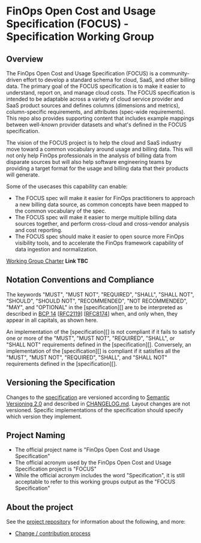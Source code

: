 # FinOps Open Cost and Usage Specification (FOCUS) - Specification Working Group

## Overview

The FinOps Open Cost and Usage Specification (FOCUS) is a community-driven effort to develop a standard schema for cloud, SaaS, and other billing data. The primary goal of the FOCUS specification is to make it easier to understand, report on, and manage cloud costs. The FOCUS specification is intended to be adaptable across a variety of cloud service provider and SaaS product sources and defines columns (dimensions and metrics), column-specific requirements, and attributes (spec-wide requirements).  This repo also provides supporting content that includes example mappings between well-known provider datasets and what's defined in the FOCUS specification.

The vision of the FOCUS project is to help the cloud and SaaS industry move toward a common vocabulary around usage and billing data.  This will not only help FinOps professionals in the analysis of billing data from disparate sources but will also help software engineering teams by providing a target format for the usage and billing data that their products will generate.

Some of the usecases this capability can enable:

- The FOCUS spec will make it easier for FinOps practitioners to approach a new billing data source, as common concepts have been mapped to the common vocabulary of the spec.
- The FOCUS spec will make it easier to merge multiple billing data sources together, and perform cross-cloud and cross-vendor analysis and cost reporting.
- The FOCUS spec should make it easier to open source more FinOps visibility tools, and to accelerate the FinOps framework capability of data ingestion and normalization.

[Working Group Charter]() **Link TBC**

## Notation Conventions and Compliance

The keywords "MUST", "MUST NOT", "REQUIRED", "SHALL", "SHALL NOT", "SHOULD",
"SHOULD NOT", "RECOMMENDED", "NOT RECOMMENDED", "MAY", and "OPTIONAL" in the
[specification][] are to be interpreted as described in [BCP
14](https://tools.ietf.org/html/bcp14)
[[RFC2119](https://tools.ietf.org/html/rfc2119)]
[[RFC8174](https://tools.ietf.org/html/rfc8174)] when, and only when, they
appear in all capitals, as shown here.

An implementation of the [specification][] is not compliant if it fails to
satisfy one or more of the "MUST", "MUST NOT", "REQUIRED", "SHALL", or "SHALL
NOT" requirements defined in the [specification][]. Conversely, an
implementation of the [specification][] is compliant if it satisfies all the
"MUST", "MUST NOT", "REQUIRED", "SHALL", and "SHALL NOT" requirements defined in
the [specification][].

## Versioning the Specification

Changes to the [specification](./specification/overview.md) are versioned according to [Semantic Versioning 2.0](https://semver.org/spec/v2.0.0.html) and described in [CHANGELOG.md](CHANGELOG.md). Layout changes are not versioned. Specific implementations of the specification should specify which version they implement.

## Project Naming

- The official project name is "FinOps Open Cost and Usage Specification"
- The official acronym used by the FinOps Open Cost and Usage Specification project is "FOCUS"
- While the official acronym includes the word "Specification", it is still acceptable to refer to this working groups output as the "FOCUS Specification"

## About the project

See the [project repository](https://github.com/FinOps-Open-Cost-and-Usage-Spec/foundation) for information about the following, and more:

- [Change / contribution process](https://github.com/FinOps-Open-Cost-and-Usage-Spec/foundation/blob/main/contributing.md)


